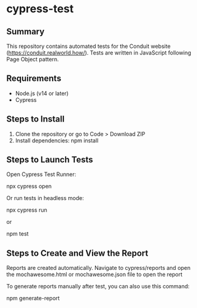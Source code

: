 # cypress-test

## Summary

This repository contains automated tests for the Conduit website (https://conduit.realworld.how/). Tests are written in JavaScript following Page Object pattern.

## Requirements

- Node.js (v14 or later)
- Cypress

## Steps to Install

1. Clone the repository or go to Code > Download ZIP
2. Install dependencies: npm install

## Steps to Launch Tests

Open Cypress Test Runner:

npx cypress open

Or run tests in headless mode:

npx cypress run

or

npm test

## Steps to Create and View the Report

Reports are created automatically. Navigate to cypress/reports and open the mochawesome.html or mochawesome.json file to open the report

To generate reports manually after test, you can also use this command:

npm generate-report
